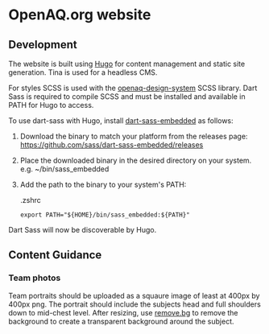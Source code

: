 # OpenAQ.org website

## Development

The website is built using [Hugo](https://gohugo.io) for content management and static site generation. Tina is used for a headless CMS.


For styles SCSS is used with the [openaq-design-system](https://github.com/openaq/openaq-design-system) SCSS library. Dart Sass is required to compile SCSS and must be installed and available in PATH for Hugo to access.

To use dart-sass with Hugo, install [dart-sass-embedded](https://github.com/sass/dart-sass-embedded) as follows:

1. Download the binary to match your platform from the releases page: https://github.com/sass/dart-sass-embedded/releases

2. Place the downloaded binary in the desired directory on your system. e.g. ~/bin/sass_embedded

3. Add the path to the binary to your system's PATH:

    .zshrc
    ```
    export PATH="${HOME}/bin/sass_embedded:${PATH}"
    ```

Dart Sass will now be discoverable by Hugo.



## Content Guidance

### Team photos

Team portraits should be uploaded as a squaure image of least at 400px by 400px png. The portrait should include the subjects head and full shoulders down to mid-chest level. After resizing, use [remove.bg](https://remove.bg) to remove the background to create a transparent background around the subject.


